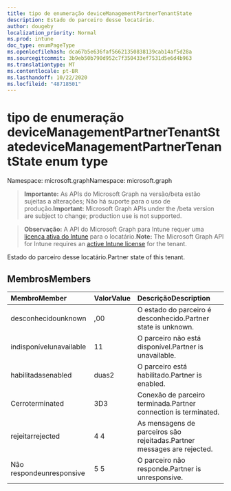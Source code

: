 ```yaml
---
title: tipo de enumeração deviceManagementPartnerTenantState
description: Estado do parceiro desse locatário.
author: dougeby
localization_priority: Normal
ms.prod: intune
doc_type: enumPageType
ms.openlocfilehash: dca67b5e636faf56621350838139cab14af5d28a
ms.sourcegitcommit: 3b9eb50b790d952c7f350433ef7531d5e6d4b963
ms.translationtype: MT
ms.contentlocale: pt-BR
ms.lasthandoff: 10/22/2020
ms.locfileid: "48718501"
---
```

# <a name="devicemanagementpartnertenantstate-enum-type"></a><span data-ttu-id="d7528-103">tipo de enumeração deviceManagementPartnerTenantState</span><span class="sxs-lookup"><span data-stu-id="d7528-103">deviceManagementPartnerTenantState enum type</span></span>

<span data-ttu-id="d7528-104">Namespace: microsoft.graph</span><span class="sxs-lookup"><span data-stu-id="d7528-104">Namespace: microsoft.graph</span></span>

> <span data-ttu-id="d7528-105">**Importante:** As APIs do Microsoft Graph na versão/beta estão sujeitas a alterações; Não há suporte para o uso de produção.</span><span class="sxs-lookup"><span data-stu-id="d7528-105">**Important:** Microsoft Graph APIs under the /beta version are subject to change; production use is not supported.</span></span>

> <span data-ttu-id="d7528-106">**Observação:** A API do Microsoft Graph para Intune requer uma [licença ativa do Intune](https://go.microsoft.com/fwlink/?linkid=839381) para o locatário.</span><span class="sxs-lookup"><span data-stu-id="d7528-106">**Note:** The Microsoft Graph API for Intune requires an [active Intune license](https://go.microsoft.com/fwlink/?linkid=839381) for the tenant.</span></span>

<span data-ttu-id="d7528-107">Estado do parceiro desse locatário.</span><span class="sxs-lookup"><span data-stu-id="d7528-107">Partner state of this tenant.</span></span>

## <a name="members"></a><span data-ttu-id="d7528-108">Membros</span><span class="sxs-lookup"><span data-stu-id="d7528-108">Members</span></span>
|<span data-ttu-id="d7528-109">Membro</span><span class="sxs-lookup"><span data-stu-id="d7528-109">Member</span></span>|<span data-ttu-id="d7528-110">Valor</span><span class="sxs-lookup"><span data-stu-id="d7528-110">Value</span></span>|<span data-ttu-id="d7528-111">Descrição</span><span class="sxs-lookup"><span data-stu-id="d7528-111">Description</span></span>|
|:---|:---|:---|
|<span data-ttu-id="d7528-112">desconhecido</span><span class="sxs-lookup"><span data-stu-id="d7528-112">unknown</span></span>|<span data-ttu-id="d7528-113">,0</span><span class="sxs-lookup"><span data-stu-id="d7528-113">0</span></span>|<span data-ttu-id="d7528-114">O estado do parceiro é desconhecido.</span><span class="sxs-lookup"><span data-stu-id="d7528-114">Partner state is unknown.</span></span>|
|<span data-ttu-id="d7528-115">indisponível</span><span class="sxs-lookup"><span data-stu-id="d7528-115">unavailable</span></span>|<span data-ttu-id="d7528-116">1</span><span class="sxs-lookup"><span data-stu-id="d7528-116">1</span></span>|<span data-ttu-id="d7528-117">O parceiro não está disponível.</span><span class="sxs-lookup"><span data-stu-id="d7528-117">Partner is unavailable.</span></span>|
|<span data-ttu-id="d7528-118">habilitadas</span><span class="sxs-lookup"><span data-stu-id="d7528-118">enabled</span></span>|<span data-ttu-id="d7528-119">duas</span><span class="sxs-lookup"><span data-stu-id="d7528-119">2</span></span>|<span data-ttu-id="d7528-120">O parceiro está habilitado.</span><span class="sxs-lookup"><span data-stu-id="d7528-120">Partner is enabled.</span></span>|
|<span data-ttu-id="d7528-121">Cerro</span><span class="sxs-lookup"><span data-stu-id="d7528-121">terminated</span></span>|<span data-ttu-id="d7528-122">3D</span><span class="sxs-lookup"><span data-stu-id="d7528-122">3</span></span>|<span data-ttu-id="d7528-123">Conexão de parceiro terminada.</span><span class="sxs-lookup"><span data-stu-id="d7528-123">Partner connection is terminated.</span></span>|
|<span data-ttu-id="d7528-124">rejeitar</span><span class="sxs-lookup"><span data-stu-id="d7528-124">rejected</span></span>|<span data-ttu-id="d7528-125">4 </span><span class="sxs-lookup"><span data-stu-id="d7528-125">4</span></span>|<span data-ttu-id="d7528-126">As mensagens de parceiros são rejeitadas.</span><span class="sxs-lookup"><span data-stu-id="d7528-126">Partner messages are rejected.</span></span>|
|<span data-ttu-id="d7528-127">Não responde</span><span class="sxs-lookup"><span data-stu-id="d7528-127">unresponsive</span></span>|<span data-ttu-id="d7528-128">5 </span><span class="sxs-lookup"><span data-stu-id="d7528-128">5</span></span>|<span data-ttu-id="d7528-129">O parceiro não responde.</span><span class="sxs-lookup"><span data-stu-id="d7528-129">Partner is unresponsive.</span></span>|





